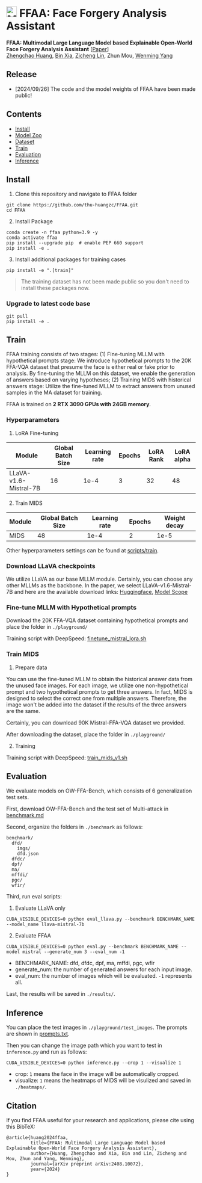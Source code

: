 # <img src="https://cdn-icons-png.flaticon.com/512/1925/1925270.png" alt="My Icon" style="width: 1em; height: 1em;"> FFAA: Face Forgery Analysis Assistant

**FFAA: Multimodal Large Language Model based Explainable Open-World Face Forgery Analysis Assistant** [[Paper](https://arxiv.org/abs/2408.10072)]<br>[<u>Zhengchao Huang</u>](https://github.com/thu-huangzc), [<u>Bin Xia</u>](https://github.com/Zj-BinXia), [<u>Zicheng Lin</u>](https://github.com/chenzhiling9954), Zhun Mou, [<u>Wenming Yang</u>](https://scholar.google.com/citations?hl=zh-CN&user=vsE4nKcAAAAJ)


## Release

* [2024/09/26] The code and the model weights of FFAA have been made public!


## Contents

* [Install](#install)
* [Model Zoo](docs/MODEL_ZOO.md)
* [Dataset](docs/dataset.md)
* [Train](#train)
* [Evaluation](#evaluation)
* [Inference](#inference)

## Install

1. Clone this repository and navigate to FFAA folder
```
git clone https://github.com/thu-huangzc/FFAA.git
cd FFAA
```

2. Install Package
```
conda create -n ffaa python=3.9 -y
conda activate ffaa
pip install --upgrade pip  # enable PEP 660 support
pip install -e .
```

3. Install additional packages for training cases
```
pip install -e ".[train]"
```
> The training dataset has not been made public so you don't need to install these packages now.

### Upgrade to latest code base
```
git pull
pip install -e .
```


## Train

FFAA training consists of two stages: (1) Fine-tuning MLLM with hypothetical prompts stage: We introduce hypothetical prompts to the 20K FFA-VQA dataset that presume the face is either real or fake prior to analysis. By fine-tuning the MLLM on this dataset, we enable the generation of answers based on varying hypotheses; (2) Training MIDS with historical answers stage: Utilize the fine-tuned MLLM to extract answers from unused samples in the MA dataset for training.

FFAA is trained on **2 RTX 3090 GPUs with 24GB memory**.

### Hyperparameters
1. LoRA Fine-tuning

| Module                | Global Batch Size | Learning rate | Epochs | LoRA Rank | LoRA alpha |
| --------------------- | ----------------- | ------------- | ------ | --------- | ---------- |
| LLaVA-v1.6-Mistral-7B | 16                | 1e-4          | 3      | 32        | 48         |

2. Train MIDS

| Module | Global Batch Size | Learning rate | Epochs | Weight decay |
| ------ | ----------------- | ------------- | ------ | ------------ |
| MIDS   | 48                | 1e-4          | 2      | 1e-5         |


Other hyperparameters settings can be found at [<u>scripts/train</u>](scripts/train).

### Download LLaVA checkpoints
We utilize LLaVA as our base MLLM module. Certainly, you can choose any other MLLMs as the backbone. In the paper, we select LLaVA-v1.6-Mistral-7B and here are the available download links: [<u>Huggingface</u>](https://huggingface.co/liuhaotian/llava-v1.6-mistral-7b), [<u>Model Scope</u>](https://www.modelscope.cn/models/ai-modelscope/llava-v1.6-mistral-7b)

### Fine-tune MLLM with Hypothetical prompts
Download the 20K FFA-VQA dataset containing hypothetical prompts and place the folder in `./playground/`

Training script with DeepSpeed: [<u>finetune_mistral_lora.sh</u>](scripts/train/finetune_mistral_lora.sh)

### Train MIDS
1. Prepare data

You can use the fine-tuned MLLM to obtain the historical answer data from the unused face images. For each image, we utilize one non-hypothetical prompt and two hypothetical prompts to get three answers. In fact, MIDS is designed to select the correct one from multiple answers. Therefore, the image won't be added into the dataset if the results of the three answers are the same.

Certainly, you can download 90K Mistral-FFA-VQA dataset we provided.

After downloading the dataset, place the folder in `./playground/`

2. Training

Training script with DeepSpeed: [<u>train_mids_v1.sh</u>](scripts/train/train_mids_v1.sh)

## Evaluation

We evaluate models on OW-FFA-Bench, which consists of 6 generalization test sets. 

First, download OW-FFA-Bench and the test set of Multi-attack in [<u>benchmark.md</u>](docs/benchmark.md)

Second, organize the folders in `./benchmark` as follows:
```
benchmark/
  dfd/
    imgs/
    dfd.json
  dfdc/
  dpf/
  ma/
  mffdi/
  pgc/
  wfir/
```
Third, run eval scripts:
1. Evaluate LLaVA only
```
CUDA_VISIBLE_DEVICES=0 python eval_llava.py --benchmark BENCHMARK_NAME --model_name llava-mistral-7b
```
2. Evaluate FFAA
```
CUDA_VISIBLE_DEVICES=0 python eval.py --benchmark BENCHMARK_NAME --model mistral --generate_num 3 --eval_num -1
```
* BENCHMARK_NAME: dfd, dfdc, dpf, ma, mffdi, pgc, wfir
* generate_num: the number of generated answers for each input image. 
* eval_num: the number of images which will be evaluated. `-1` represents all.

Last, the results will be saved in `./results/`.

## Inference

You can place the test images in `./playground/test_images`. The prompts are shown in [<u>prompts.txt</u>](playground/prompts.txt). 

Then you can change the image path which you want to test in `inference.py` and run as follows:
```
CUDA_VISIBLE_DEVICES=0 python inference.py --crop 1 --visualize 1
```
* crop: `1` means the face in the image will be automatically cropped.
* visualize: `1` means the heatmaps of MIDS will be visulized and saved in `./heatmaps/`.

## Citation

If you find FFAA useful for your research and applications, please cite using this BibTeX:

```
@article{huang2024ffaa,
         title={FFAA: Multimodal Large Language Model based Explainable Open-World Face Forgery Analysis Assistant},
         author={Huang, Zhengchao and Xia, Bin and Lin, Zicheng and Mou, Zhun and Yang, Wenming},
         journal={arXiv preprint arXiv:2408.10072},
         year={2024}
}
```


